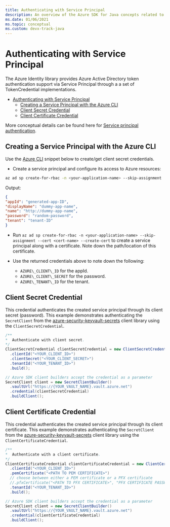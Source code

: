 ```yaml
---
title: Authenticating with Service Principal
description: An overview of the Azure SDK for Java concepts related to authenticating applications via Service Principal
ms.date: 01/06/2021
ms.topic: conceptual
ms.custom: devx-track-java
---
```


# Authenticating with Service Principal

The Azure Identity library provides Azure Active Directory token authentication support via Service Principal through a a set of TokenCredential implementations.

- [Authenticating with Service Principal](#authenticating-with-service-principal)
  - [Creating a Service Principal with the Azure CLI](#creating-a-service-principal-with-the-azure-cli)
  - [Client Secret Credential](#client-secret-credential)
  - [Client Certificate Credential](#client-certificate-credential)

More conceptual details can be found here for [Service principal authentication](https://docs.microsoft.com/azure/active-directory/develop/app-objects-and-service-principals).

## Creating a Service Principal with the Azure CLI

Use the [Azure CLI][azure_cli] snippet below to create/get client secret credentials.

* Create a service principal and configure its access to Azure resources:

```bash
az ad sp create-for-rbac -n <your-application-name> --skip-assignment
```

Output:

```json
{
"appId": "generated-app-ID",
"displayName": "dummy-app-name",
"name": "http://dummy-app-name",
"password": "random-password",
"tenant": "tenant-ID"
}
```

* Run `az ad sp create-for-rbac -n <your-application-name> --skip-assignment --cert <cert-name> --create-cert` to create a service principal along with a certificate. Note down the path/location of this certificate.

* Use the returned credentials above to note down the following:
  * `AZURE\_CLIENT\_ID` for the appId.
  * `AZURE\_CLIENT\_SECRET` for the password.
  * `AZURE\_TENANT\_ID` for the tenant.

## Client Secret Credential

This credential authenticates the created service principal through its client secret (password). This example demonstrates authenticating the `SecretClient` from the [azure-security-keyvault-secrets][secrets_client_library] client library using the `ClientSecretCredential`.

```java
/**
*  Authenticate with client secret.
*/
ClientSecretCredential clientSecretCredential = new ClientSecretCredentialBuilder()
  .clientId("<YOUR_CLIENT_ID>")
  .clientSecret("<YOUR_CLIENT_SECRET>")
  .tenantId("<YOUR_TENANT_ID>")
  .build();

// Azure SDK client builders accept the credential as a parameter
SecretClient client = new SecretClientBuilder()
  .vaultUrl("https://{YOUR_VAULT_NAME}.vault.azure.net")
  .credential(clientSecretCredential)
  .buildClient();
```

## Client Certificate Credential

This credential authenticates the created service principal through its client certificate. This example demonstrates authenticating the `SecretClient` from the [azure-security-keyvault-secrets][secrets_client_library] client library using the `ClientCertificateCredential`.

```java
/**
*  Authenticate with a client certificate.
*/
ClientCertificateCredential clientCertificateCredential = new ClientCertificateCredentialBuilder()
  .clientId("<YOUR_CLIENT_ID>")
  .pemCertificate("<PATH TO PEM CERTIFICATE>")
  // choose between either a PEM certificate or a PFX certificate
  //.pfxCertificate("<PATH TO PFX CERTIFICATE>", "PFX CERTIFICATE PASSWORD")
  .tenantId("<YOUR_TENANT_ID>")
  .build();

// Azure SDK client builders accept the credential as a parameter
SecretClient client = new SecretClientBuilder()
  .vaultUrl("https://{YOUR_VAULT_NAME}.vault.azure.net")
  .credential(clientCertificateCredential)
  .buildClient();
```

<!-- LINKS -->
[azure_cli]: https://docs.microsoft.com/cli/azure
[secrets_client_library]: https://github.com/Azure/azure-sdk-for-java/tree/master/sdk/keyvault/azure-security-keyvault-secrets
